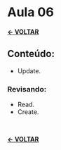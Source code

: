 # Aula 06

[**<- VOLTAR**](https://github.com/Leandro-Cardoso/Univassouras-BackEnd)

## Conteúdo:
* Update.

### Revisando:
* Read.
* Create.

<br>

[**<- VOLTAR**](https://github.com/Leandro-Cardoso/Univassouras-BackEnd)
